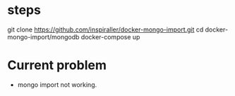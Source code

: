 # steps
git clone https://github.com/inspiraller/docker-mongo-import.git
cd docker-mongo-import/mongodb
docker-compose up

# Current problem
- mongo import not working.